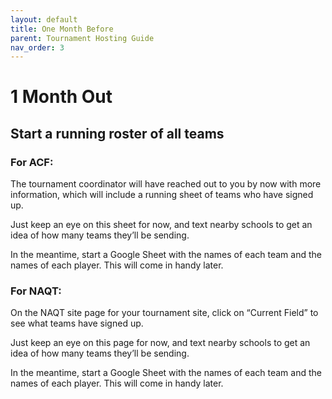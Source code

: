 ```yaml
---
layout: default
title: One Month Before
parent: Tournament Hosting Guide
nav_order: 3
---
```


# 1 Month Out
## Start a running roster of all teams 
### For ACF:
The tournament coordinator will have reached out to you by now with more information, which will include a running sheet of teams who have signed up.

Just keep an eye on this sheet for now, and text nearby schools to get an idea of how many teams they’ll be sending.

In the meantime, start a Google Sheet with the names of each team and the names of each player. This will come in handy later. 

### For NAQT: 
On the NAQT site page for your tournament site, click on “Current Field” to see what teams have signed up. 

Just keep an eye on this page for now, and text nearby schools to get an idea of how many teams they’ll be sending. 

In the meantime, start a Google Sheet with the names of each team and the names of each player. This will come in handy later. 
